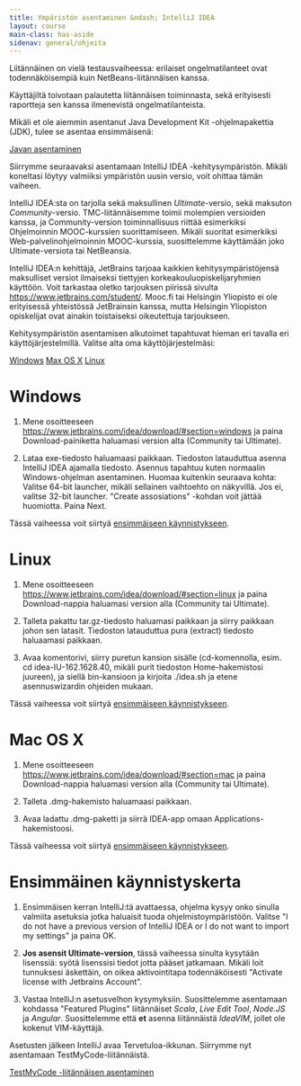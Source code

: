 ```yaml
---
title: Ympäristön asentaminen &ndash; IntelliJ IDEA
layout: course
main-class: has-aside
sidenav: general/ohjeita
---
```


<div class="warning-banner">
  <p>Liitännäinen on vielä testausvaiheessa: erilaiset ongelmatilanteet ovat todennäköisempiä kuin NetBeans-liitännäisen kanssa.</p>
  <p>Käyttäjiltä toivotaan palautetta liitännäisen toiminnasta, sekä erityisesti raportteja sen kanssa ilmenevistä ongelmatilanteista.</p>
</div>

Mikäli et ole aiemmin asentanut Java Development Kit -ohjelmapakettia (JDK), tulee se asentaa ensimmäisenä:

<div class="actions">
    <a class="action" href="/courses/general/ohjelmointi/asentaminen/intellij/java">Javan asentaminen</a>
</div>

Siirrymme seuraavaksi asentamaan IntelliJ IDEA -kehitysympäristön. Mikäli koneltasi löytyy valmiiksi ympäristön uusin versio, voit ohittaa tämän vaiheen.

IntelliJ IDEA:sta on tarjolla sekä maksullinen *Ultimate*-versio, sekä maksuton *Community*-versio. TMC-liitännäisemme toimii molempien versioiden kanssa, ja Community-version toiminnallisuus riittää esimerkiksi Ohjelmoinnin MOOC-kurssien suorittamiseen. Mikäli suoritat esimerkiksi Web-palvelinohjelmoinnin MOOC-kurssia, suosittelemme käyttämään joko Ultimate-versiota tai NetBeansia.

IntelliJ IDEA:n kehittäjä, JetBrains tarjoaa kaikkien kehitysympäristöjensä maksulliset versiot ilmaiseksi tiettyjen korkeakouluopiskelijaryhmien käyttöön. Voit tarkastaa oletko tarjouksen piirissä sivulta <a href="https://www.jetbrains.com/student/" target="_blank">https://www.jetbrains.com/student/</a>. Mooc.fi tai Helsingin Yliopisto ei ole erityisessä yhteistössä JetBrainsin kanssa, mutta Helsingin Yliopiston opiskelijat ovat ainakin toistaiseksi oikeutettuja tarjoukseen.

Kehitysympäristön asentamisen alkutoimet tapahtuvat hieman eri tavalla eri käyttöjärjestelmillä. Valitse alta oma käyttöjärjestelmäsi:

<div class="actions">
    <a class="action" href="#windows">Windows</a>
    <a class="action" href="#mac-os-x">Max OS X</a>
    <a class="action" href="#linux">Linux</a>
</div>

# Windows

1. Mene osoitteeseen <https://www.jetbrains.com/idea/download/#section=windows> ja paina Download-painiketta haluamasi version alta (Community tai Ultimate).

2. Lataa exe-tiedosto haluamaasi paikkaan. Tiedoston latauduttua asenna IntelliJ IDEA ajamalla tiedosto. Asennus tapahtuu kuten normaalin Windows-ohjelman asentaminen. Huomaa kuitenkin seuraava kohta: Valitse 64-bit launcher, mikäli sellainen vaihtoehto on näkyvillä. Jos ei, valitse 32-bit launcher. "Create assosiations" -kohdan voit jättää huomiotta. Paina Next.

Tässä vaiheessa voit siirtyä [ensimmäiseen käynnistykseen](#ensimminen-kynnistyskerta).

# Linux

1. Mene osoitteeseen <https://www.jetbrains.com/idea/download/#section=linux> ja paina Download-nappia haluamasi version alla (Community tai Ultimate).

2. Talleta pakattu tar.gz-tiedosto haluamasi paikkaan ja siirry paikkaan johon sen latasit. Tiedoston latauduttua pura (extract) tiedosto haluaamasi paikkaan.

3. Avaa komentorivi, siirry puretun kansion sisälle (cd-komennolla, esim. cd idea-IU-162.1628.40, mikäli purit tiedoston Home-hakemistosi juureen), ja siellä bin-kansioon ja kirjoita ./idea.sh ja etene asennuswizardin ohjeiden mukaan.

Tässä vaiheessa voit siirtyä [ensimmäiseen käynnistykseen](#ensimminen-kynnistyskerta).

# Mac OS X

1. Mene osoitteeseen <https://www.jetbrains.com/idea/download/#section=mac> ja paina Download-nappia haluamasi version alla (Community tai Ultimate).

2. Talleta .dmg-hakemisto haluamaasi paikkaan.

3. Avaa ladattu .dmg-paketti ja siirrä IDEA-app omaan Applications-hakemistoosi.

Tässä vaiheessa voit siirtyä [ensimmäiseen käynnistykseen](#ensimminen-kynnistyskerta).

# Ensimmäinen käynnistyskerta

1. Ensimmäisen kerran IntelliJ:tä avattaessa, ohjelma kysyy onko sinulla valmiita asetuksia jotka haluaisit tuoda ohjelmistoympäristöön. Valitse "I do not have a previous version of IntelliJ IDEA or I do not want to import my settings" ja paina OK.

2. **Jos asensit Ultimate-version**, tässä vaiheessa sinulta kysytään lisenssiä: syötä lisenssisi tiedot jotta pääset jatkamaan. Mikäli loit tunnuksesi äskettäin, on oikea aktivointitapa todennäköisesti "Activate license with Jetbrains Account".

3. Vastaa IntelliJ:n asetusvelhon kysymyksiin. Suosittelemme asentamaan kohdassa "Featured Plugins" liitännäiset *Scala*, *Live Edit Tool*, *Node.JS* ja *Angular*. Suosittelemme että **et** asenna liitännäistä *IdeaVIM*, jollet ole kokenut VIM-käyttäjä.


Asetusten jälkeen IntelliJ avaa Tervetuloa-ikkunan. Siirrymme nyt asentamaan TestMyCode-liitännäistä.

<div class="actions">
    <a class="action" href="/courses/general/ohjelmointi/asentaminen/intellij/tmc/">TestMyCode -liitännäisen asentaminen</a>
</div>
